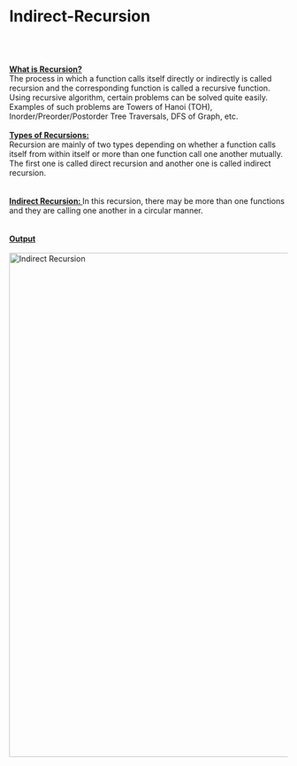 # Indirect-Recursion
<br>
<br>
<br>
<b><ins>What is Recursion? </b></ins><br>
The process in which a function calls itself directly or indirectly is called recursion and the corresponding function is called a recursive function. Using recursive algorithm, certain problems can be solved quite easily. Examples of such problems are Towers of Hanoi (TOH), Inorder/Preorder/Postorder Tree Traversals, DFS of Graph, etc.<br>
<br>
<b><ins>Types of Recursions: </b></ins><br>
Recursion are mainly of two types depending on whether a function calls itself from within itself or more than one function call one another mutually. The first one is called direct recursion and another one is called indirect recursion.<br>
<br>
<br>
<b><ins>Indirect Recursion: </b></ins>In this recursion, there may be more than one functions and they are calling one another in a circular manner.<br>
<br>

<br>
<b><ins>Output</b></ins><br>
<br>
<img width="910" alt="Indirect Recursion" src="https://user-images.githubusercontent.com/125802204/234302783-946050ef-70a9-4268-8797-da1657081b6a.png">
